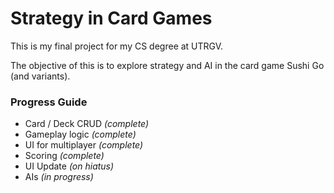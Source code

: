 # Strategy in Card Games

This is my final project for my CS degree at UTRGV.

The objective of this is to explore strategy and AI in the card game Sushi Go (and variants).

### Progress Guide

- Card / Deck CRUD *(complete)*
- Gameplay logic *(complete)*
- UI for multiplayer *(complete)*
- Scoring *(complete)*
- UI Update *(on hiatus)*
- AIs *(in progress)*

